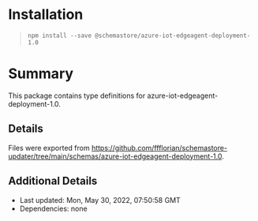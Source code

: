 # Installation
> `npm install --save @schemastore/azure-iot-edgeagent-deployment-1.0`

# Summary
This package contains type definitions for azure-iot-edgeagent-deployment-1.0.

## Details
Files were exported from https://github.com/ffflorian/schemastore-updater/tree/main/schemas/azure-iot-edgeagent-deployment-1.0.

## Additional Details
* Last updated: Mon, May 30, 2022, 07:50:58 GMT
* Dependencies: none
